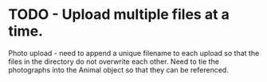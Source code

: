 # TODO - Upload multiple files at a time.
Photo upload - need to append a unique filename to each upload so that the files in the directory do not overwrite each other. Need to tie the photographs into the Animal object so that they can be referenced.